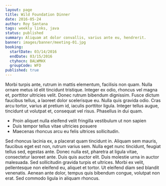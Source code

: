 ```yaml
---
layout: page
title: Wild Foundation Dinner
date: 2016-05-24
author: Roy Santana
tags: weekly links, java
status: published
summary: Aliquam at dolor convallis, varius ante eu, hendrerit.
banner: images/banner/meeting-01.jpg
booking:
  startDate: 03/14/2016
  endDate: 03/15/2016
  ctyhocn: BALWMHX
  groupCode: WFD
published: true
---
```

Morbi turpis ante, rutrum in mattis elementum, facilisis non quam. Nulla ornare metus id elit tincidunt tristique. Integer ex odio, rhoncus vel magna et, porttitor ultricies velit. Donec rutrum bibendum dignissim. Fusce dictum faucibus tellus, a laoreet dolor scelerisque eu. Nulla quis gravida odio. Cras arcu tortor, varius at pretium id, iaculis porttitor ligula. Integer tellus augue, tincidunt ut volutpat et, consequat vel risus. Phasellus in dui quam.

* Proin aliquet nulla eleifend velit fringilla vestibulum ut non sapien
* Duis tempor tellus vitae ultricies posuere
* Maecenas rhoncus arcu eu felis ultrices sollicitudin.

Sed rhoncus lacinia ex, a placerat quam tincidunt in. Aliquam sem mauris, faucibus eget est non, rutrum varius sem. Nulla eget nunc tincidunt, feugiat tellus sed, egestas ante. Donec nulla est, pharetra at ligula vitae, consectetur laoreet ante. Duis quis auctor elit. Duis molestie urna in auctor malesuada. Sed sollicitudin gravida turpis et ultrices. Morbi ex velit, pellentesque non eleifend eu, aliquet et tortor. Ut eleifend diam sed blandit venenatis. Aenean ante dolor, tempus quis bibendum congue, volutpat non erat. Sed commodo ligula in aliquam rhoncus.
